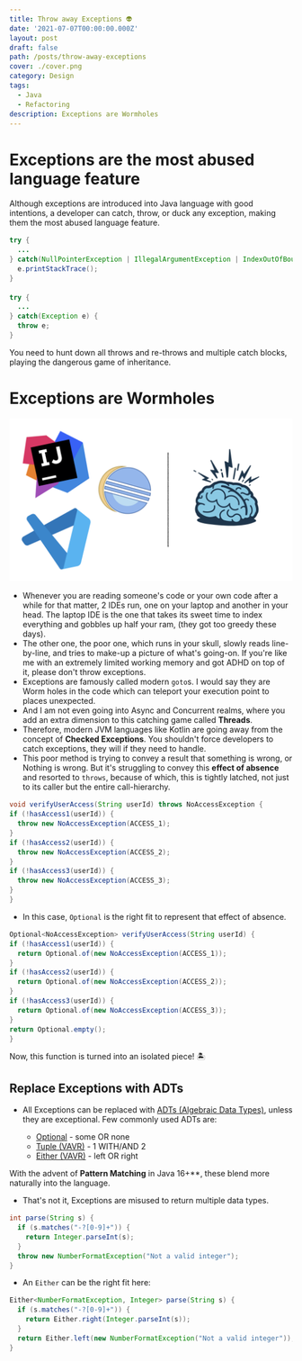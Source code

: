 ```yaml
---
title: Throw away Exceptions 👽
date: '2021-07-07T00:00:00.000Z'
layout: post
draft: false
path: /posts/throw-away-exceptions
cover: ./cover.png
category: Design
tags:
  - Java
  - Refactoring
description: Exceptions are Wormholes
---
```


# Exceptions are the most abused language feature

Although exceptions are introduced into Java language with good intentions, a developer can catch, throw, or duck any exception, making them the most abused language feature.

```java
try {
  ...
} catch(NullPointerException | IllegalArgumentException | IndexOutOfBoundsException e) {
  e.printStackTrace();
}

try {
  ...
} catch(Exception e) {
  throw e;
}
```

You need to hunt down all throws and re-throws and multiple catch blocks, playing the dangerous game of inheritance.

# Exceptions are Wormholes

![ides](media/ides.png)

- Whenever you are reading someone's code or your own code after a while for that matter, 2 IDEs run, one on your laptop and another in your head. The laptop IDE is the one that takes its sweet time to index everything and gobbles up half your ram, (they got too greedy these days).
- The other one, the poor one, which runs in your skull, slowly reads line-by-line, and tries to make-up a picture of what's going-on. If you're like me with an extremely limited working memory and got ADHD on top of it, please don't throw exceptions.
- Exceptions are famously called modern `goto`s. I would say they are Worm holes in the code which can teleport your execution point to places unexpected.
- And I am not even going into Async and Concurrent realms, where you add an extra dimension to this catching game called **Threads**.
- Therefore, modern JVM languages like Kotlin are going away from the concept of **Checked Exceptions**. You shouldn't force developers to catch exceptions, they will if they need to handle.
- This poor method is trying to convey a result that something is wrong, or Nothing is wrong. But it's struggling to convey this **effect of absence** and resorted to `throws`, because of which, this is tightly latched, not just to its caller but the entire call-hierarchy.

```java
void verifyUserAccess(String userId) throws NoAccessException {
if (!hasAccess1(userId)) {
  throw new NoAccessException(ACCESS_1);
}
if (!hasAccess2(userId)) {
  throw new NoAccessException(ACCESS_2);
}
if (!hasAccess3(userId)) {
  throw new NoAccessException(ACCESS_3);
}
}
```

- In this case, `Optional` is the right fit to represent that effect of absence.

```java
Optional<NoAccessException> verifyUserAccess(String userId) {
if (!hasAccess1(userId)) {
  return Optional.of(new NoAccessException(ACCESS_1));
}
if (!hasAccess2(userId)) {
  return Optional.of(new NoAccessException(ACCESS_2));
}
if (!hasAccess3(userId)) {
  return Optional.of(new NoAccessException(ACCESS_3));
}
return Optional.empty();
}
```

Now, this function is turned into an isolated piece! 🏝

## Replace Exceptions with ADTs

- All Exceptions can be replaced with [ADTs (Algebraic Data Types)](https://www.raywenderlich.com/11593767-functional-programming-with-kotlin-and-arrow-algebraic-data-types), unless they are exceptional. Few commonly used ADTs are:

  - [Optional](https://docs.oracle.com/en/java/javase/11/docs/api/java.base/java/util/Optional.html) - some OR none
  - [Tuple (VAVR)](https://docs.vavr.io/#_tuples) - 1 WITH/AND 2
  - [Either (VAVR)](https://docs.vavr.io/#_either) - left OR right

With the advent of **Pattern Matching** in Java 16+**, these blend more naturally into the language.

- That's not it, Exceptions are misused to return multiple data types.

```java
int parse(String s) {
  if (s.matches("-?[0-9]+")) {
    return Integer.parseInt(s);
  }
  throw new NumberFormatException("Not a valid integer");
}
```

- An `Either` can be the right fit here:

```java
Either<NumberFormatException, Integer> parse(String s) {
  if (s.matches("-?[0-9]+")) {
    return Either.right(Integer.parseInt(s));
  }
  return Either.left(new NumberFormatException("Not a valid integer"));
}
```
